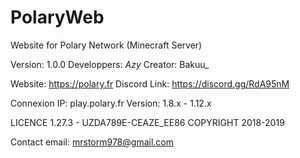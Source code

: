# PolaryWeb


Website for Polary Network (Minecraft Server) 

Version: 1.0.0
Developpers: _Azy_ 
Creator: Bakuu_

Website: https://polary.fr
Discord Link: https://discord.gg/RdA95nM

Connexion IP: play.polary.fr
Version: 1.8.x - 1.12.x

LICENCE 1.27.3 - UZDA789E-CEAZE_EE86
COPYRIGHT 2018-2019

Contact email: mrstorm978@gmail.com
